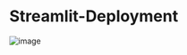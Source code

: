 # Streamlit-Deployment

![image](https://user-images.githubusercontent.com/75041273/119726176-74414480-be8e-11eb-9643-784b82e6742c.png)
